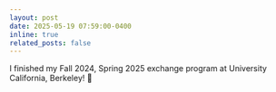 ```yaml
---
layout: post
date: 2025-05-19 07:59:00-0400
inline: true
related_posts: false
---
```


I finished my Fall 2024, Spring 2025 exchange program at University California, Berkeley! 🐻
